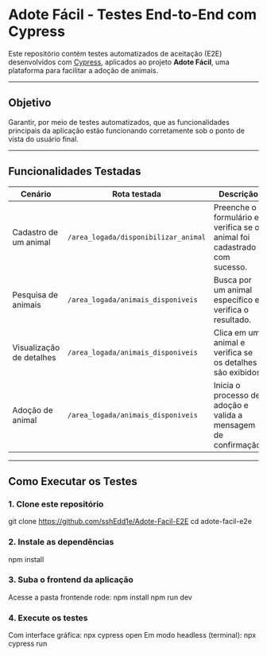 # Adote Fácil - Testes End-to-End com Cypress

Este repositório contém testes automatizados de aceitação (E2E) desenvolvidos com [Cypress](https://www.cypress.io/), aplicados ao projeto **Adote Fácil**, uma plataforma para facilitar a adoção de animais.

---

## Objetivo

Garantir, por meio de testes automatizados, que as funcionalidades principais da aplicação estão funcionando corretamente sob o ponto de vista do usuário final.

---

## Funcionalidades Testadas

| Cenário                       | Rota testada                             | Descrição                                                                |
|-------------------------------|------------------------------------------|--------------------------------------------------------------------------|
| Cadastro de um animal         | `/area_logada/disponibilizar_animal`     | Preenche o formulário e verifica se o animal foi cadastrado com sucesso. |
| Pesquisa de animais           | `/area_logada/animais_disponiveis`       | Busca por um animal específico e verifica o resultado.                   |
| Visualização de detalhes      | `/area_logada/animais_disponiveis`       | Clica em um animal e verifica se os detalhes são exibidos.               |
| Adoção de animal              | `/area_logada/animais_disponiveis`       | Inicia o processo de adoção e valida a mensagem de confirmação.          |

---

## Como Executar os Testes

### 1. Clone este repositório

git clone https://github.com/sshEdd1e/Adote-Facil-E2E
cd adote-facil-e2e

### 2. Instale as dependências

npm install

### 3. Suba o frontend da aplicação

Acesse a pasta frontende rode:
npm install
npm run dev

### 4. Execute os testes

Com interface gráfica:
  npx cypress open
Em modo headless (terminal):
  npx cypress run
